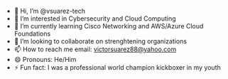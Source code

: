 - 👋 Hi, I’m @vsuarez-tech
- 👀 I’m interested in Cybersecurity and Cloud Computing
- 🌱 I’m currently learning Cisco Networking and AWS/Azure Cloud Foundations
- 💞️ I’m looking to collaborate on strenghtening organizations
- 📫 How to reach me email: victorsuarez88@yahoo.com
- 😄 Pronouns: He/Him
- ⚡ Fun fact: I was a professional world champion kickboxer in my youth

<!---
vsuarez-tech/vsuarez-tech is a ✨ special ✨ repository because its `README.md` (this file) appears on your GitHub profile.
You can click the Preview link to take a look at your changes.
--->
